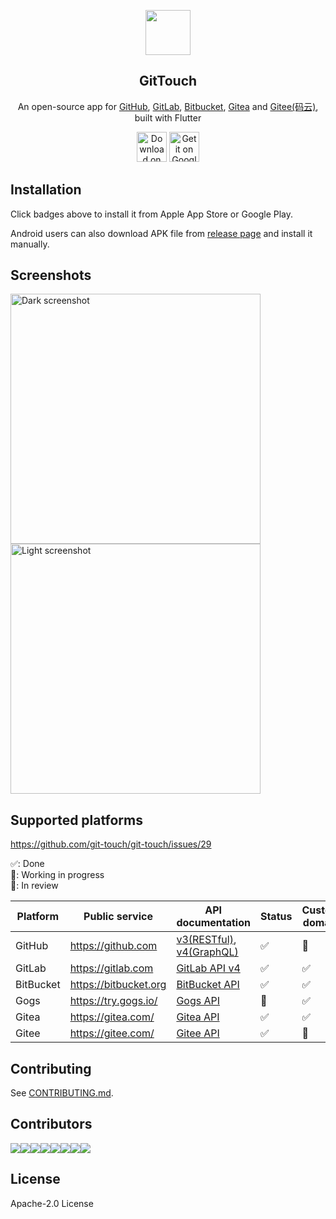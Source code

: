 <p align="center">
  <img src="https://raw.githubusercontent.com/pd4d10/git-touch/main/assets/icons/icon.png" width="72">
</p>
<h2 align="center">GitTouch</h2>
<p align="center">
  An open-source app for
  <a href="https://github.com/">GitHub</a>,
  <a href="https://gitlab.com/">GitLab</a>,
  <a href="https://bitbucket.org/">Bitbucket</a>,
  <a href="https://gitea.com/">Gitea</a> and
  <a href="https://gitee.com/">Gitee(码云)</a>, built with Flutter
</p>
<p align="center">
  <a href="https://apps.apple.com/us/app/gittouch/id1452042346"><img src="https://tools.applemediaservices.com/api/badges/download-on-the-app-store/black/en-US" alt="Download on the App Store" height="48"></a>
  <a href="https://play.google.com/store/apps/details?id=io.github.pd4d10.gittouch"><img alt="Get it on Google Play" title="Google Play" src="https://raw.githubusercontent.com/pd4d10/git-touch/main/assets/google-play-badge.png" height="48" /></a>
</p>

## Installation

Click badges above to install it from Apple App Store or Google Play.

Android users can also download APK file from [release page](https://github.com/pd4d10/git-touch/releases) and install it manually.

## Screenshots

<p>
  <img src="https://raw.githubusercontent.com/pd4d10/git-touch/main/assets/screenshot-dark.png" alt="Dark screenshot" width="400" /><img src="https://raw.githubusercontent.com/pd4d10/git-touch/main/assets/screenshot-light.png" alt="Light screenshot" width="400" />
</p>

## Supported platforms

https://github.com/git-touch/git-touch/issues/29

✅: Done\
🚧: Working in progress\
💬: In review

| Platform | Public service | API documentation | Status | Custom domain |
| --- | --- | --- | --- | --- |
| GitHub | https://github.com | [v3(RESTful)](https://developer.github.com/v3/), [v4(GraphQL)](https://developer.github.com/v4/) | ✅ | 💬 |
| GitLab | https://gitlab.com | [GitLab API v4](https://docs.gitlab.com/ee/api/) | ✅ | ✅ |
| BitBucket | https://bitbucket.org | [BitBucket API](https://developer.atlassian.com/bitbucket/api/2/reference) | ✅ | ✅ |
| Gogs | https://try.gogs.io/ | [Gogs API](https://github.com/gogs/docs-api) | 🚧 | ✅ |
| Gitea | https://gitea.com/ | [Gitea API](https://try.gitea.io/api/swagger#/) | ✅ | ✅ |
| Gitee | https://gitee.com/ | [Gitee API](https://gitee.com/api/v5/swagger) | ✅ | 💬 |

## Contributing

See [CONTRIBUTING.md](./CONTRIBUTING.md).

## Contributors

[![](https://sourcerer.io/fame/pd4d10/pd4d10/git-touch/images/0)![](https://sourcerer.io/fame/pd4d10/pd4d10/git-touch/images/1)![](https://sourcerer.io/fame/pd4d10/pd4d10/git-touch/images/2)![](https://sourcerer.io/fame/pd4d10/pd4d10/git-touch/images/3)![](https://sourcerer.io/fame/pd4d10/pd4d10/git-touch/images/4)![](https://sourcerer.io/fame/pd4d10/pd4d10/git-touch/images/5)![](https://sourcerer.io/fame/pd4d10/pd4d10/git-touch/images/6)![](https://sourcerer.io/fame/pd4d10/pd4d10/git-touch/images/7)](https://github.com/pd4d10/git-touch/graphs/contributors)

## License

Apache-2.0 License

